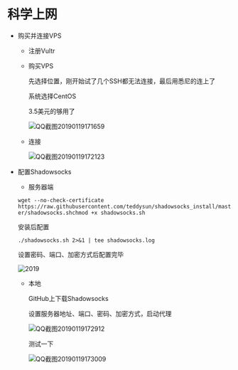 # 科学上网

* 购买并连接VPS

  * 注册Vultr

  * 购买VPS

    先选择位置，刚开始试了几个SSH都无法连接，最后用悉尼的连上了

    系统选择CentOS

    3.5美元的够用了

    ​![QQ截图20190119171659](D:\Ai\AiDaiP.github.io\images\科学上网\QQ截图20190119171659.png)

  * 连接

    ![QQ截图20190119172123](D:\Ai\AiDaiP.github.io\images\科学上网\QQ截图20190119172123.png)

* 配置Shadowsocks

  * 服务器端

  `wget --no-check-certificate https://raw.githubusercontent.com/teddysun/shadowsocks_install/master/shadowsocks.shchmod +x shadowsocks.sh`

  安装后配置

  `./shadowsocks.sh 2>&1 | tee shadowsocks.log`

  设置密码、端口、加密方式后配置完毕

  ![2019](https://raw.github.com/AiDaiP/AiDaiP.github.io/blob/master/images/%E7%A7%91%E5%AD%A6%E4%B8%8A%E7%BD%91/QQ%E6%88%AA%E5%9B%BE20190119164904.png)

  * 本地

    GitHub上下载Shadowsocks

    设置服务器地址、端口、密码、加密方式，启动代理

    ![QQ截图20190119172912](D:\Ai\AiDaiP.github.io\images\科学上网\QQ截图20190119172912.png)

    测试一下

    ![QQ截图20190119173009](D:\Ai\AiDaiP.github.io\images\科学上网\QQ截图20190119173009.png)

    

